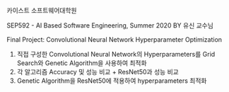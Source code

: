 카이스트 소프트웨어대학원

SEP592 - AI Based Software Engineering, Summer 2020 BY 유신 교수님

Final Project: Convolutional Neural Network Hyperparameter Optimization

1) 직접 구성한 Convolutional Neural Network의 Hyperparameters를 Grid Search와 Genetic Algorithm을 사용하여 최적화
2) 각 알고리즘 Accuracy 및 성능 비교 + ResNet50과 성능 비교
3) Genetic Algorithm을 ResNet50에 적용하여 hyperparameters 최적화
